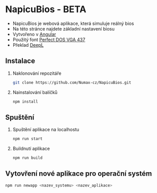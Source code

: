 # NapicuBios - BETA

- NapicuBios je webová aplikace, která simuluje reálný bios
- Na této stránce najdete základní nastavení biosu
- Vytvořeno v [Angular](https://angular.io/)
- Použitý font [Perfect DOS VGA 437](https://www.dafont.com/perfect-dos-vga-437.font)
- Překlad [DeepL](https://www.deepl.com/)

## Instalace

1. Naklonování repozitáře
   ```sh
   git clone https://github.com/Numax-cz/NapicuBios.git
   ```
2. Nainstalování balíčků
   ```sh
   npm install
   ```

## Spuštění

1. Spuštění aplikace na localhostu
   ```sh
   npm run start
   ```
2. Buildnutí aplikace
   ```sh
   npm run build
   ```

## Vytovření nové aplikace pro operační systém

```sh
npm run newapp <nazev_systemu> <nazev_aplikace>
```
